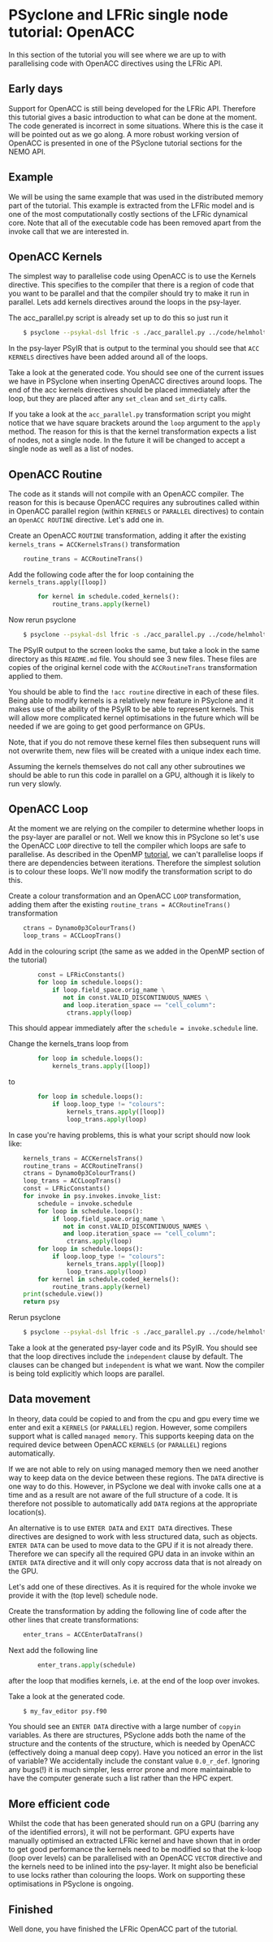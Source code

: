 # PSyclone and LFRic single node tutorial: OpenACC #

In this section of the tutorial you will see where we are up to with
parallelising code with OpenACC directives using the LFRic API.

## Early days ##

Support for OpenACC is still being developed for the LFRic
API. Therefore this tutorial gives a basic introduction to what can be
done at the moment. The code generated is incorrect in some
situations. Where this is the case it will be pointed out as we go
along. A more robust working version of OpenACC is presented in
one of the PSyclone tutorial sections for the NEMO API.

## Example ##

We will be using the same example that was used in the distributed
memory part of the tutorial.  This example is extracted from the LFRic
model and is one of the most computationally costly sections of the
LFRic dynamical core.  Note that all of the executable code has been
removed apart from the invoke call that we are interested in.

## OpenACC Kernels ##

The simplest way to parallelise code using OpenACC is to use the
Kernels directive. This specifies to the compiler that there is a
region of code that you want to be parallel and that the compiler
should try to make it run in parallel. Lets add kernels directives
around the loops in the psy-layer.

The acc_parallel.py script is already set up to do this so just run it

```bash
    $ psyclone --psykal-dsl lfric -s ./acc_parallel.py ../code/helmholtz_solver_alg_mod.x90 -oalg /dev/null -opsy psy.f90
```

In the psy-layer PSyIR that is output to the terminal you should see
that `ACC KERNELS` directives have been added around all of the loops.

Take a look at the generated code. You should see one of the current
issues we have in PSyclone when inserting OpenACC directives around
loops. The end of the acc kernels directives should be placed
immediately after the loop, but they are placed after any `set_clean`
and `set_dirty` calls.

If you take a look at the `acc_parallel.py` transformation script you
might notice that we have square brackets around the `loop` argument
to the `apply` method. The reason for this is that the kernel
transformation expects a list of nodes, not a single node. In the
future it will be changed to accept a single node as well as a list of
nodes.

## OpenACC Routine ##

The code as it stands will not compile with an OpenACC compiler. The
reason for this is because OpenACC requires any subroutines called
within in OpenACC parallel region (within `KERNELS` or `PARALLEL`
directives) to contain an `OpenACC ROUTINE` directive. Let's add one in.

Create an OpenACC `ROUTINE` transformation, adding it after the
existing `kernels_trans = ACCKernelsTrans()` transformation

```python
    routine_trans = ACCRoutineTrans()
```

Add the following code after the for loop containing the
`kernels_trans.apply([loop])`

```python
        for kernel in schedule.coded_kernels():
            routine_trans.apply(kernel)
```

Now rerun psyclone

```bash
    $ psyclone --psykal-dsl lfric -s ./acc_parallel.py ../code/helmholtz_solver_alg_mod.x90 -oalg /dev/null -opsy psy.f90
```

The PSyIR output to the screen looks the same, but take a look in the
same directory as this `README.md` file. You should see 3 new
files. These files are copies of the original kernel code with the
`ACCRoutineTrans` transformation applied to them.

You should be able to find the `!acc routine` directive in each of
these files. Being able to modify kernels is a relatively new feature in
PSyclone and it makes use of the ability of the PSyIR to be able to
represent kernels. This will allow more complicated kernel
optimisations in the future which will be needed if we are going to
get good performance on GPUs.

Note, that if you do not remove these kernel files then subsequent
runs will not overwrite them, new files will be created with a unique
index each time.

Assuming the kernels themselves do not call any other subroutines we
should be able to run this code in parallel on a GPU, although it is
likely to run very slowly.

## OpenACC Loop ##

At the moment we are relying on the compiler to determine whether
loops in the psy-layer are parallel or not. Well we know this in
PSyclone so let's use the OpenACC `LOOP` directive to tell the compiler
which loops are safe to parallelise. As described in the OpenMP
[tutorial](../1_openmp/README.md), we can't parallelise loops if there
are dependencies between iterations. Therefore the simplest solution
is to colour these loops. We'll now modify the transformation script
to do this.

Create a colour transformation and an OpenACC `LOOP` transformation,
adding them after the existing `routine_trans = ACCRoutineTrans()`
transformation

```python
    ctrans = Dynamo0p3ColourTrans()
    loop_trans = ACCLoopTrans()
```

Add in the colouring script (the same as we added in the OpenMP
section of the tutorial)

```python
        const = LFRicConstants()
        for loop in schedule.loops():
            if loop.field_space.orig_name \
               not in const.VALID_DISCONTINUOUS_NAMES \
               and loop.iteration_space == "cell_column":
                ctrans.apply(loop)
```

This should appear immediately after the `schedule = invoke.schedule` line.

Change the kernels_trans loop from

```python
        for loop in schedule.loops():
            kernels_trans.apply([loop])
```

to

```python
        for loop in schedule.loops():
            if loop.loop_type != "colours":
                kernels_trans.apply([loop])
                loop_trans.apply(loop)
```

In case you're having problems, this is what your script should now look like:

```python
    kernels_trans = ACCKernelsTrans()
    routine_trans = ACCRoutineTrans()
    ctrans = Dynamo0p3ColourTrans()
    loop_trans = ACCLoopTrans()
    const = LFRicConstants()
    for invoke in psy.invokes.invoke_list:
        schedule = invoke.schedule
        for loop in schedule.loops():
            if loop.field_space.orig_name \
               not in const.VALID_DISCONTINUOUS_NAMES \
               and loop.iteration_space == "cell_column":
                ctrans.apply(loop)
        for loop in schedule.loops():
            if loop.loop_type != "colours":
                kernels_trans.apply([loop])
                loop_trans.apply(loop)
        for kernel in schedule.coded_kernels():
            routine_trans.apply(kernel)
    print(schedule.view())
    return psy
```

Rerun psyclone

```bash
    $ psyclone --psykal-dsl lfric -s ./acc_parallel.py ../code/helmholtz_solver_alg_mod.x90 -oalg /dev/null -opsy psy.f90
```

Take a look at the generated psy-layer code and its PSyIR. You should
see that the loop directives include the `independent` clause by
default. The clauses can be changed but `independent` is what we
want. Now the compiler is being told explicitly which loops are
parallel.

## Data movement ##

In theory, data could be copied to and from the cpu and gpu every time
we enter and exit a `KERNELS` (or `PARALLEL`) region. However, some
compilers support what is called `managed memory`. This supports keeping
data on the required device between OpenACC `KERNELS` (or `PARALLEL`)
regions automatically.

If we are not able to rely on using managed memory then we need
another way to keep data on the device between these regions. The `DATA`
directive is one way to do this. However, in PSyclone we deal with
invoke calls one at a time and as a result are not aware of the full
structure of a code. It is therefore not possible to automatically add
`DATA` regions at the appropriate location(s).

An alternative is to use `ENTER DATA` and `EXIT DATA` directives. These
directives are designed to work with less structured data, such as
objects. `ENTER DATA` can be used to move data to the GPU if it is
not already there. Therefore we can specify all the required GPU data
in an invoke within an `ENTER DATA` directive and it will only copy
accross data that is not already on the GPU.

Let's add one of these directives. As it is required for the whole
invoke we provide it with the (top level) schedule node.

Create the transformation by adding the following line of code after
the other lines that create transformations:

```python
    enter_trans = ACCEnterDataTrans()
```

Next add the following line

```python
        enter_trans.apply(schedule)
```

after the loop that modifies kernels, i.e. at the end of the loop over
invokes.

Take a look at the generated code.

```bash
    $ my_fav_editor psy.f90
```

You should see an `ENTER DATA` directive with a large number of
`copyin` variables. As there are structures, PSyclone adds both the
name of the structure and the contents of the structure, which is
needed by OpenACC (effectively doing a manual deep copy). Have you
noticed an error in the list of variable? We accidentally include the
constant value `0.0_r_def`. Ignoring any bugs(!) it is much simpler,
less error prone and more maintainable to have the computer generate
such a list rather than the HPC expert.

## More efficient code ##

Whilst the code that has been generated should run on a GPU (barring
any of the identified errors), it will not be performant. GPU experts
have manually optimised an extracted LFRic kernel and have shown that
in order to get good performance the kernels need to be modified so
that the k-loop (loop over levels) can be parallelised with an OpenACC
`VECTOR` directive and the kernels need to be inlined into the
psy-layer. It might also be beneficial to use locks rather than
colouring the loops. Work on supporting these optimisations in
PSyclone is ongoing.

## Finished ##

Well done, you have finished the LFRic OpenACC part of the tutorial.
